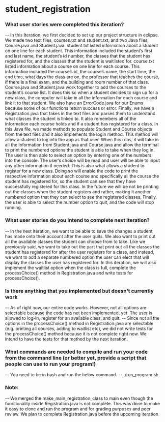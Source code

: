 # student_registration

### What user stories were completed this iteration?
 -- In this Iteration, we first decided to set up our project structure in eclipse. We made two text files, courses.txt and student.txt, and two Java files, Course.java and Student.java. student.txt listed information about a student on one line for each student. This information included the student’s first and last name, the student’s id number, the classes that the student has registered for, and the classes that the student is waitlisted for. course.txt listed information about a course on one line for each course. This information included the course’s id, the course’s name, the start time, the end time, what days the class are on, the professor that teaches the course, if there is a final exam, and the building and room number of that class. Course.java and Student.java work together to add the courses to the student’s course list. It does this so when a student decides to sign up for a new class, the computer will take in all the information for each course and link it to that student. We also have an ErrorCode.java for our Enums because some of our functions return success or error. Finally, we have a Registration.java that takes in the text files and parses them to understand what classes the student is linked to. It also remembers all of the information each course holds and if a student has registered for a class. In this Java file, we made methods to populate Student and Course objects from the text files and it also implements the login method. This method will allow a student to log into the app as that user. When this runs, it will take in all the information from Student.java and Course.java and allow the terminal to print the numbered options the student is able to take when they log in. The user is then able to select an option by entering one of the numbers into the console. The user’s choice will be read and user will be able to input any other information if needed. This is also what allows a student to register for a new class. Doing so will enable the code to print the respective information about each course and specifically all the course the student has registered for, so the student can see that they have successfully registered for this class. In the future we will be not be printing out the classes when the student registers and rather, making it another numbered option that they can select to see the registered classes. Finally, the user is able to select the number option to quit, and the code will stop running.

### What user stories do you intend to complete next iteration?
  -- In the next Iteration, we want to be able to save the changes a student has made onto their account after the user quits. We also want to print out all the available classes the student can choose from to take. Like we previously said, we want to take out the part that print out all the classes the student has registered for after the user registers for a class, and instead, we want to add a separate numbered option the user can elect that will display the classes the user has registered for. In this iteration, we will also implement the waitlist option when the class is full, complete the processChoice() method in Registration.java and write tests for processChoice().

###	Is there anything that you implemented but doesn't currently work
  -- As of right now, our entire code works. However, not all options are selectable because the code has not been implemented, yet. The user is allowed to log-in, register for an available class, and quit.
  -- Since not all the options in the processChoice() method in Registration.java are selectable (e.g. printing all courses, adding to waitlist etc), we did not write tests for the processChoice() method because it is not complete right now. We intend to have the tests for that method by the next iteration.

### What commands are needed to compile and run your code from the command line (or better yet, provide a script that people can use to run your program!)
  -- You need to be in bash and run the below command.
  -- ./run_program.sh
  
### Note:
  -- We merged the make_main_registration_class to main even though the functionality inside Registration.java is not complete. This was done to make it easy to clone and run the program and for grading purposes and peer review. We plan to complete Registration.java before the upcoming iteration.

  
